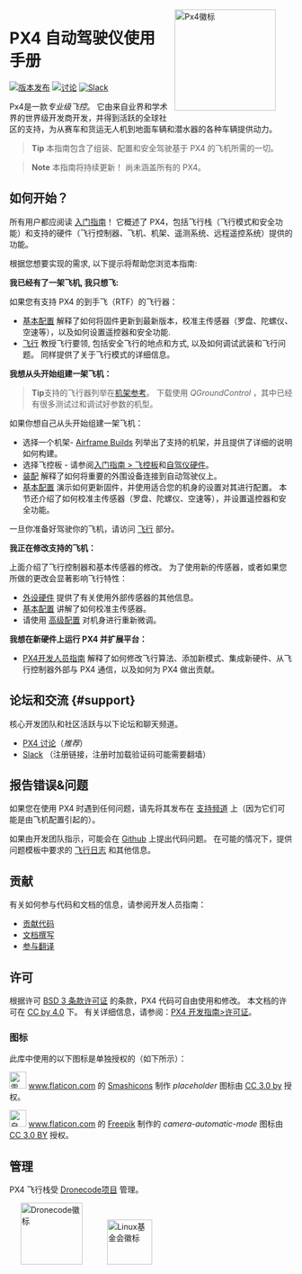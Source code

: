 <div style="float:right; padding:10px; margin-right:20px;"><a href="http://px4.io/"><img src="../assets/site/logo_pro_small.png" title="Px4徽标" width="180px" /></a></div>

# PX4 自动驾驶仪使用手册

[![版本发布](https://img.shields.io/github/release/PX4/Firmware.svg)](https://github.com/PX4/Firmware/releases) [![讨论](https://img.shields.io/badge/discuss-px4-ff69b4.svg)](http://discuss.px4.io/) [![Slack](https://px4-slack.herokuapp.com/badge.svg)](http://slack.px4.io)

Px4是一款*专业级飞控*。 它由来自业界和学术界的世界级开发商开发，并得到活跃的全球社区的支持，为从赛车和货运无人机到地面车辆和潜水器的各种车辆提供动力。

> **Tip** 本指南包含了组装、配置和安全驾驶基于 PX4 的飞机所需的一切。

<span></span>

> **Note** 本指南将持续更新！ 尚未涵盖所有的 PX4。

## 如何开始？

所有用户都应阅读 [入门指南](getting_started/README.md)！ 它概述了 PX4，包括飞行栈（飞行模式和安全功能）和支持的硬件（飞行控制器、飞机、机架、遥测系统、远程遥控系统）提供的功能。

根据您想要实现的需求, 以下提示将帮助您浏览本指南:

**我已经有了一架飞机, 我只想飞:**

如果您有支持 PX4 的到手飞（RTF）的飞行器：

- [基本配置](config/README.md) 解释了如何将固件更新到最新版本，校准主传感器（罗盘、陀螺仪、空速等），以及如何设置遥控器和安全功能.
- [飞行](flying/README.md) 教授飞行要领, 包括安全飞行的地点和方式, 以及如何调试武装和飞行问题。 同样提供了关于飞行模式的详细信息。

**我想从头开始组建一架飞机：**

> **Tip**支持的飞行器列举在[机架参考](airframes/airframe_reference.md)。 下载使用 *QGroundControl* ，其中已经有很多测试过和调试好参数的机型。

如果你想自己从头开始组建一架飞机：

- 选择一个机架- [Airframe Builds](airframes/README.md) 列举出了支持的机架，并且提供了详细的说明如何构建。
- 选择飞控板 - 请参阅[入门指南 > 飞控板](getting_started/flight_controller_selection.md)和[自驾仪硬件](flight_controller/README.md)。
- [装配](assembly/README.md) 解释了如何将重要的外围设备连接到自动驾驶仪上。
- [基本配置](config/README.md) 演示如何更新固件，并使用适合您的机身的设置对其进行配置。 本节还介绍了如何校准主传感器（罗盘、陀螺仪、空速等），并设置遥控器和安全功能。

一旦你准备好驾驶你的飞机，请访问 [飞行](flying/README.md) 部分。

**我正在修改支持的飞机：**

上面介绍了飞行控制器和基本传感器的修改。 为了使用新的传感器，或者如果您所做的更改会显著影响飞行特性：

- [外设硬件](peripherals/README.md) 提供了有关使用外部传感器的其他信息。
- [基本配置](config/README.md) 讲解了如何校准主传感器。
- 请使用 [高级配置](advanced_config/README.md) 对机身进行重新微调。

**我想在新硬件上运行 PX4 并扩展平台：**

- [PX4开发人员指南](http://dev.px4.io/) 解释了如何修改飞行算法、添加新模式、集成新硬件、从飞行控制器外部与 PX4 通信，以及如何为 PX4 做出贡献。

## 论坛和交流 {#support}

核心开发团队和社区活跃与以下论坛和聊天频道。

- [PX4 讨论](http://discuss.px4.io/)（*推荐*）
- [Slack](http://slack.px4.io) （注册链接，注册时加载验证码可能需要翻墙）

## 报告错误&问题

如果您在使用 PX4 时遇到任何问题，请先将其发布在 [支持频道](#support) 上（因为它们可能是由飞机配置引起的）。

如果由开发团队指示，可能会在 [Github](https://github.com/PX4/Firmware/issues) 上提出代码问题。 在可能的情况下，提供问题模板中要求的 [飞行日志](getting_started/flight_reporting.md) 和其他信息。

## 贡献

有关如何参与代码和文档的信息，请参阅开发人员指南：

- [贡献代码](https://dev.px4.io/en/contribute/)
- [文档撰写](https://dev.px4.io/en/contribute/docs.html)
- [参与翻译](https://dev.px4.io/en/contribute/docs.html)

## 许可

根据许可 [BSD 3 条款许可证](https://opensource.org/licenses/BSD-3-Clause) 的条款，PX4 代码可自由使用和修改。 本文档的许可在 [CC by 4.0](https://creativecommons.org/licenses/by/4.0/) 下。 有关详细信息，请参阅：[PX4 开发指南>许可证](https://dev.px4.io/en/contribute/licenses.html)。

### 图标

此库中使用的以下图标是单独授权的（如下所示）：

<img src="../assets/site/position_fixed.svg" title="需要定位修复（例如GPS）" width="30px" /> <a href="https://www.flaticon.com/" title="Flaticon">www.flaticon.com</a> 的 <a href="https://www.flaticon.com/authors/smashicons" title="Smashicons">Smashicons</a> 制作 <em>placeholder</em> 图标由 <a href="http://creativecommons.org/licenses/by/3.0/" title="Creative Commons BY 3.0" target="_blank">CC 3.0 by</a> 授权。

<img src="../assets/site/automatic_mode.svg" title="自动模式" width="30px" /> <a href="https://www.flaticon.com/" title="Flaticon">www.flaticon.com</a> 的 <a href="http://www.freepik.com" title="Freepik">Freepik</a> 制作的 <em>camera-automatic-mode</em> 图标由 <a href="http://creativecommons.org/licenses/by/3.0/" title="Creative Commons BY 3.0" target="_blank">CC 3.0 BY</a> 授权。

## 管理

PX4 飞行栈受 [Dronecode项目](https://www.dronecode.org/) 管理。

<a href="https://www.dronecode.org/" style="padding:20px"><img src="https://mavlink.io/assets/site/logo_dronecode.png" alt="Dronecode徽标" width="110px"/></a>
<a href="https://www.linuxfoundation.org/projects" style="padding:20px;"><img src="https://mavlink.io/assets/site/logo_linux_foundation.png" alt="Linux基金会徽标" width="80px" /></a>

<div style="padding:10px">&nbsp;</div>
